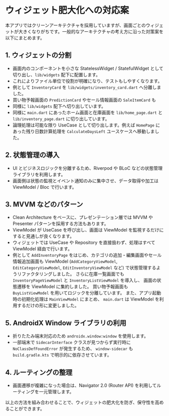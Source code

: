 # ウィジェット肥大化への対応案

本アプリではクリーンアーキテクチャを採用していますが、画面ごとのウィジェットが大きくなりがちです。一般的なアーキテクチャの考え方に沿った対策案を以下にまとめます。

## 1. ウィジェットの分割
- 画面内のコンポーネントを小さな StatelessWidget / StatefulWidget として切り出し、`lib/widgets` 配下に配置します。
- これによりファイル単位で役割が明確になり、テストもしやすくなります。
- 例として `InventoryCard` を `lib/widgets/inventory_card.dart` へ分離しました。
- 買い物予報画面の `PredictionCard` やセール情報画面の `SaleItemCard` も
- 同様に `lib/widgets` 配下へ切り出しています。
- 同様に `main.dart` にあったホーム画面と在庫画面を
  `lib/home_page.dart` と `lib/inventory_page.dart` に切り出しています。
- 論理処理は可能な限り UseCase として切り出します。例えば
  `HomePage` にあった残り日数計算処理を `CalculateDaysLeft` ユースケースへ移動しました。

## 2. 状態管理の導入
- UI とビジネスロジックを分離するため、Riverpod や BLoC などの状態管理ライブラリを利用します。
- 画面側は状態の監視とイベント通知のみに集中させ、データ取得や加工は ViewModel / Bloc で行います。

## 3. MVVM などのパターン
- Clean Architecture をベースに、プレゼンテーション層では MVVM や Presenter パターンを採用する方法もあります。
- ViewModel が UseCase を呼び出し、画面は ViewModel を監視するだけにすると見通しが良くなります。
- ウィジェットでは UseCase や Repository を直接扱わず、処理はすべて ViewModel 経由で行います。
- 例として `AddInventoryPage` をはじめ、カテゴリの追加・編集画面やセール情報追加画面も
  ViewModel (`AddCategoryViewModel`, `EditCategoryViewModel`, `EditInventoryViewModel` など) で状態管理するようリファクタリングしました。
  さらに在庫一覧画面でも `InventoryPageViewModel` と `InventoryListViewModel` を導入し、
  画面の状態遷移を ViewModel に集約しました。
 買い物予報画面も `BuyListViewModel` を用いてロジックを分離しています。
  また、アプリ起動時の初期化処理は `MainViewModel` にまとめ、
  `main.dart` は ViewModel を利用するだけの形に変更しました。

## 5. AndroidX Window ライブラリの利用
- 折りたたみ端末対応のため `androidx.window:window` を使用します。
- 一部端末で `SidecarInterface` クラスが見つからず実行時に `NoClassDefFoundError`
  が発生するため、 `window-sidecar` も `build.gradle.kts` で明示的に依存させています。

## 4. ルーティングの整理
- 画面遷移が複雑になった場合は、Navigator 2.0 (Router API) を利用してルーティングを一元管理します。

以上の方法を組み合わせることで、ウィジェットの肥大化を防ぎ、保守性を高めることができます。
